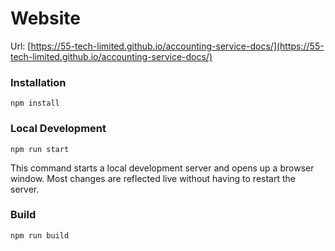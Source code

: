 # Website

Url: [https://55-tech-limited.github.io/accounting-service-docs/](https://55-tech-limited.github.io/accounting-service-docs/)

### Installation

```
npm install
```

### Local Development

```
npm run start
```

This command starts a local development server and opens up a browser window. Most changes are reflected live without having to restart the server.

### Build

```
npm run build
```
